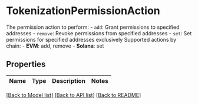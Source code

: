 # TokenizationPermissionAction

The permission action to perform: - `add`: Grant permissions to specified addresses - `remove`: Revoke permissions from specified addresses - `set`: Set permissions for specified addresses exclusively  Supported actions by chain: - **EVM**: add, remove - **Solana**: set 

## Properties

Name | Type | Description | Notes
------------ | ------------- | ------------- | -------------

[[Back to Model list]](../README.md#documentation-for-models) [[Back to API list]](../README.md#documentation-for-api-endpoints) [[Back to README]](../README.md)


